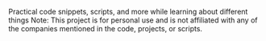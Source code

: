 Practical code snippets, scripts, and more while learning about different things
Note: This project is for personal use and is not affiliated with any of the companies mentioned in the code, projects, or scripts.
